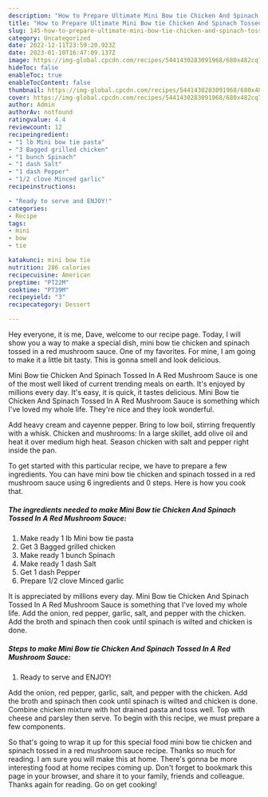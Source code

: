 ```yaml
---
description: "How to Prepare Ultimate Mini Bow tie Chicken And Spinach Tossed In A Red Mushroom Sauce"
title: "How to Prepare Ultimate Mini Bow tie Chicken And Spinach Tossed In A Red Mushroom Sauce"
slug: 145-how-to-prepare-ultimate-mini-bow-tie-chicken-and-spinach-tossed-in-a-red-mushroom-sauce
category: Uncategorized
date: 2022-12-11T23:59:20.923Z
date: 2023-01-10T16:47:09.137Z
image: https://img-global.cpcdn.com/recipes/5441430283091968/680x482cq70/mini-bow-tie-chicken-and-spinach-tossed-in-a-red-mushroom-sauce-recipe-main-photo.jpg
hideToc: false
enableToc: true
enableTocContent: false
thumbnail: https://img-global.cpcdn.com/recipes/5441430283091968/680x482cq70/mini-bow-tie-chicken-and-spinach-tossed-in-a-red-mushroom-sauce-recipe-main-photo.jpg
cover: https://img-global.cpcdn.com/recipes/5441430283091968/680x482cq70/mini-bow-tie-chicken-and-spinach-tossed-in-a-red-mushroom-sauce-recipe-main-photo.jpg
author: Admin
authorAv: notfound
ratingvalue: 4.4
reviewcount: 12
recipeingredient:
- "1 lb Mini bow tie pasta"
- "3 Bagged grilled chicken"
- "1 bunch Spinach"
- "1 dash Salt"
- "1 dash Pepper"
- "1/2 clove Minced garlic"
recipeinstructions:

- "Ready to serve and ENJOY!"
categories:
- Recipe
tags:
- mini
- bow
- tie

katakunci: mini bow tie 
nutrition: 286 calories
recipecuisine: American
preptime: "PT22M"
cooktime: "PT39M"
recipeyield: "3"
recipecategory: Dessert

---
```



Hey everyone, it is me, Dave, welcome to our recipe page. Today, I will show you a way to make a special dish, mini bow tie chicken and spinach tossed in a red mushroom sauce. One of my favorites. For mine, I am going to make it a little bit tasty. This is gonna smell and look delicious.

Mini Bow tie Chicken And Spinach Tossed In A Red Mushroom Sauce is one of the most well liked of current trending meals on earth. It's enjoyed by millions every day. It's easy, it is quick, it tastes delicious. Mini Bow tie Chicken And Spinach Tossed In A Red Mushroom Sauce is something which I've loved my whole life. They're nice and they look wonderful.

Add heavy cream and cayenne pepper. Bring to low boil, stirring frequently with a whisk. Chicken and mushrooms: In a large skillet, add olive oil and heat it over medium high heat. Season chicken with salt and pepper right inside the pan.


To get started with this particular recipe, we have to prepare a few ingredients. You can have mini bow tie chicken and spinach tossed in a red mushroom sauce using 6 ingredients and 0 steps. Here is how you cook that.

<!--inarticleads1-->

##### The ingredients needed to make Mini Bow tie Chicken And Spinach Tossed In A Red Mushroom Sauce:

1. Make ready 1 lb Mini bow tie pasta
1. Get 3 Bagged grilled chicken
1. Make ready 1 bunch Spinach
1. Make ready 1 dash Salt
1. Get 1 dash Pepper
1. Prepare 1/2 clove Minced garlic


It is appreciated by millions every day. Mini Bow tie Chicken And Spinach Tossed In A Red Mushroom Sauce is something that I&#39;ve loved my whole life. Add the onion, red pepper, garlic, salt, and pepper with the chicken. Add the broth and spinach then cook until spinach is wilted and chicken is done. 

<!--inarticleads2-->

##### Steps to make Mini Bow tie Chicken And Spinach Tossed In A Red Mushroom Sauce:


1. Ready to serve and ENJOY!

Add the onion, red pepper, garlic, salt, and pepper with the chicken. Add the broth and spinach then cook until spinach is wilted and chicken is done. Combine chicken mixture with hot drained pasta and toss well. Top with cheese and parsley then serve. To begin with this recipe, we must prepare a few components. 

So that's going to wrap it up for this special food mini bow tie chicken and spinach tossed in a red mushroom sauce recipe. Thanks so much for reading. I am sure you will make this at home. There's gonna be more interesting food at home recipes coming up. Don't forget to bookmark this page in your browser, and share it to your family, friends and colleague. Thanks again for reading. Go on get cooking!
